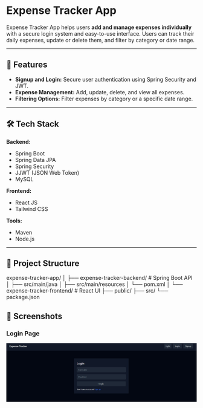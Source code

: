 # Expense Tracker App

Expense Tracker App helps users **add and manage expenses individually** with a secure login system and easy-to-use interface. Users can track their daily expenses, update or delete them, and filter by category or date range.

---

## 🚀 Features

- **Signup and Login:** Secure user authentication using Spring Security and JWT.
- **Expense Management:** Add, update, delete, and view all expenses.
- **Filtering Options:** Filter expenses by category or a specific date range.

---

## 🛠 Tech Stack

**Backend:**

- Spring Boot
- Spring Data JPA
- Spring Security
- JJWT (JSON Web Token)
- MySQL

**Frontend:**

- React JS
- Tailwind CSS

**Tools:**

- Maven
- Node.js

---

## 📂 Project Structure

expense-tracker-app/
│
├── expense-tracker-backend/ # Spring Boot API
│ ├── src/main/java
│ ├── src/main/resources
│ └── pom.xml
│
└── expense-tracker-frontend/ # React UI
├── public/
├── src/
└── package.json

## 📸 Screenshots

### Login Page
![Login Page](https://github.com/vimal046/expense-tracker-app/blob/main/login%20page.jpg?raw=true)


